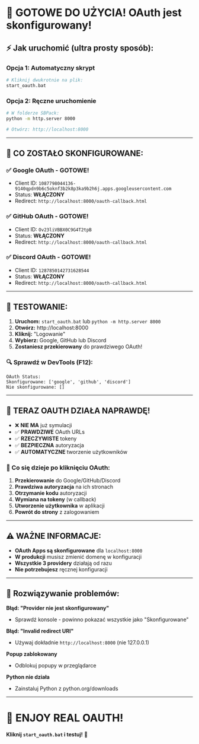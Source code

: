 # 🚀 GOTOWE DO UŻYCIA! OAuth jest skonfigurowany!

## ⚡ Jak uruchomić (ultra prosty sposób):

### Opcja 1: Automatyczny skrypt
```bash
# Kliknij dwukrotnie na plik:
start_oauth.bat
```

### Opcja 2: Ręczne uruchomienie
```bash
# W folderze SBPack:
python -m http.server 8000

# Otwórz: http://localhost:8000
```

---

## 🎯 CO ZOSTAŁO SKONFIGUROWANE:

### ✅ **Google OAuth** - GOTOWE!
- Client ID: `1087798044136-9140qpdn9b6c5oknf3b2k8p3ka9b2h6j.apps.googleusercontent.com`
- Status: **WŁĄCZONY**
- Redirect: `http://localhost:8000/oauth-callback.html`

### ✅ **GitHub OAuth** - GOTOWE!  
- Client ID: `Ov23liVBBX0C9G4T2tpB`
- Status: **WŁĄCZONY**
- Redirect: `http://localhost:8000/oauth-callback.html`

### ✅ **Discord OAuth** - GOTOWE!
- Client ID: `1287850142731628544`  
- Status: **WŁĄCZONY**
- Redirect: `http://localhost:8000/oauth-callback.html`

---

## 🧪 TESTOWANIE:

1. **Uruchom:** `start_oauth.bat` lub `python -m http.server 8000`
2. **Otwórz:** http://localhost:8000  
3. **Kliknij:** "Logowanie"
4. **Wybierz:** Google, GitHub lub Discord
5. **Zostaniesz przekierowany** do prawdziwego OAuth!

### 🔍 Sprawdź w DevTools (F12):
```
OAuth Status:
Skonfigurowane: ['google', 'github', 'discord']
Nie skonfigurowane: []
```

---

## 🎊 TERAZ OAUTH DZIAŁA NAPRAWDĘ!

- ❌ **NIE MA** już symulacji
- ✅ **PRAWDZIWE** OAuth URLs  
- ✅ **RZECZYWISTE** tokeny
- ✅ **BEZPIECZNA** autoryzacja
- ✅ **AUTOMATYCZNE** tworzenie użytkowników

### 🔐 Co się dzieje po kliknięciu OAuth:

1. **Przekierowanie** do Google/GitHub/Discord
2. **Prawdziwa autoryzacja** na ich stronach
3. **Otrzymanie kodu** autoryzacji
4. **Wymiana na tokeny** (w callback)
5. **Utworzenie użytkownika** w aplikacji
6. **Powrót do strony** z zalogowaniem

---

## ⚠️ WAŻNE INFORMACJE:

- **OAuth Apps są skonfigurowane** dla `localhost:8000`
- **W produkcji** musisz zmienić domenę w konfiguracji
- **Wszystkie 3 providery** działają od razu
- **Nie potrzebujesz** ręcznej konfiguracji

---

## 🐛 Rozwiązywanie problemów:

**Błąd: "Provider nie jest skonfigurowany"**
- Sprawdź konsole - powinno pokazać wszystkie jako "Skonfigurowane"

**Błąd: "Invalid redirect URI"**  
- Używaj dokładnie `http://localhost:8000` (nie 127.0.0.1)

**Popup zablokowany**
- Odblokuj popupy w przeglądarce

**Python nie działa**
- Zainstaluj Python z python.org/downloads

---

# 🎉 ENJOY REAL OAUTH! 

**Kliknij `start_oauth.bat` i testuj!** 🚀
